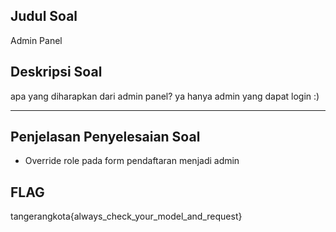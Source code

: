 ## Judul Soal
Admin Panel

## Deskripsi Soal
apa yang diharapkan dari admin panel? ya hanya admin yang dapat login :)

---

## Penjelasan Penyelesaian Soal
- Override role pada form pendaftaran menjadi admin

## FLAG
tangerangkota{always_check_your_model_and_request}